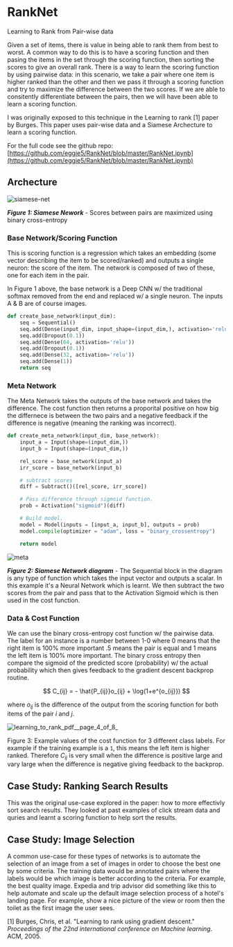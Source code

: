 # RankNet
Learning to Rank from Pair-wise data



Given a set of items, there is value in being able to rank them from best to worst. A common way to do this is to have a scoring function and then pasing the items in the set through the scoring function, then sorting the scores to give an overall rank. There is a way to learn the scoring function by using pairwise data: in this scenario, we take a pair where one item is higher ranked than the other and then we pass it through a scoring function and try to maximize the difference between the two scores. If we are able to consitently differentiate between the pairs, then we will have been able to learn a scoring function.

I was originally exposed to this technique in the Learning to rank [1] paper by Burges. This paper uses pair-wise data and a Siamese Archecture to learn a scoring function. 

For the full code see the github repo: [https://github.com/eggie5/RankNet/blob/master/RankNet.ipynb](https://github.com/eggie5/RankNet/blob/master/RankNet.ipynb)

## Archecture

![siamese-net](https://eggie5_production.s3.amazonaws.com/static/201346.jpg)

***Figure 1: Siamese Nework*** - Scores between pairs are maximized using binary cross-entropy

### Base Network/Scoring Function

This is scoring function is a regression which takes an embedding (some vector describing the item to be scored/ranked) and outputs a single neuron: the score of the item. The network is composed of two of these, one for each item in the pair. 

In Figure 1 above, the base network is a Deep CNN w/ the traditional softmax removed from the end and replaced w/ a single neuron. The inputs A & B are of course images.

```python
def create_base_network(input_dim):
    seq = Sequential()
    seq.add(Dense(input_dim, input_shape=(input_dim,), activation='relu'))
    seq.add(Dropout(0.1))
    seq.add(Dense(64, activation='relu'))
    seq.add(Dropout(0.1))
    seq.add(Dense(32, activation='relu'))
    seq.add(Dense(1))
    return seq
```



### Meta Network

The Meta Network takes the outputs of the base network and takes the difference. The cost function then returns a proporital positive on how big the differnece is between the two pairs and a negative feedback if the difference is negative (meaning the ranking was incorrect).

```python
def create_meta_network(input_dim, base_network):
    input_a = Input(shape=(input_dim,))
    input_b = Input(shape=(input_dim,))

    rel_score = base_network(input_a)
    irr_score = base_network(input_b)

    # subtract scores
    diff = Subtract()([rel_score, irr_score])

    # Pass difference through sigmoid function.
    prob = Activation("sigmoid")(diff)

    # Build model.
    model = Model(inputs = [input_a, input_b], outputs = prob)
    model.compile(optimizer = "adam", loss = "binary_crossentropy")

    return model
```



![meta](https://eggie5_production.s3.amazonaws.com/static/201341.jpg)

***Figure 2: Siamese Network diagram*** - The Sequential block in the diagram is any type of function which takes the input vector and outputs a scalar. In this example it's a Neural Network which is learnt. We then subtract the two scores from the pair and pass that to the Activation Sigmoid which is then used in the cost function. 

### Data & Cost Function

We can use the binary cross-entropy cost function w/ the pairwise data. The label for an instance is a number between 1-0 where 0 means that the right item is 100% more important .5 means the pair is equal and 1 means the left item is 100% more important. The binary cross entropy then compare the sigmoid of the predicted score (probability) w/ the actual probability which then gives feedback to the gradient descent backprop routine. 

$$
C_{ij} = - \hat{P_{ij}}o_{ij} + \log(1+e^{o_{ij}})
$$

where $o_{ij}$ is the difference of the output from the scoring function for both items of the pair $i$ and $j$.  

![learning_to_rank_pdf__page_4_of_8_](https://eggie5_production.s3.amazonaws.com/static/201345.jpg)

Figure 3: Example values of the cost function for 3 different class labels. For example if the training example is a `1`, this means the left item is higher ranked. Therefore $C_{ij}$ is very small when the difference is positive large and vary large when the difference is negative giving feedback to the backprop.

## Case Study: Ranking Search Results

This was the original use-case explored in the paper: how to more effectivly sort search results. They looked at past examples of click stream data and quries and learnt a scoring function to help sort the results.





## Case Study: Image Selection

A common use-case for these types of networks is to automate the selection of an image from a set of images in order to choose the best one by some criteria. The training data would be annotated pairs where the labels would be which image is better according to the criteria. For example, the best quality image. Expedia and trip advisor did something like this to help automate and scale up the default image selection process of a hotel's landing page. For example, show a nice picture of the view or room then the toilet as the first image the user sees. 





[1] Burges, Chris, et al. "Learning to rank using gradient descent." *Proceedings of the 22nd international conference on Machine learning*. ACM, 2005.
